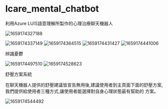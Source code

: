 # Icare_mental_chatbot
利用Azure LUIS語意理解所製作的心理治療聊天機器人


![1659174327188](https://user-images.githubusercontent.com/109274108/181917770-6aa7d7c8-5520-4913-835f-01aa2d3972c4.jpg)

![1659174337149](https://user-images.githubusercontent.com/109274108/181917718-df593da7-4979-40a0-8885-8d6eda88a7dd.jpg)
![1659174364515](https://user-images.githubusercontent.com/109274108/181917720-7d2d4b24-6580-4435-a564-762a17aaca43.jpg)
![1659174431427](https://user-images.githubusercontent.com/109274108/181917721-f4b5f518-e9c1-431d-b365-7dd6f7fd664b.jpg)
![1659174441006](https://user-images.githubusercontent.com/109274108/181917725-7cd19426-348d-4ef9-b0ff-5dddec25948b.jpg)

辨識憂鬱

![1659174497510](https://user-images.githubusercontent.com/109274108/181917726-ffa3d889-0275-4234-8493-59075a037fbb.jpg)
![1659174528623](https://user-images.githubusercontent.com/109274108/181917732-f5b3b931-0f92-4902-ad12-db165b959658.jpg)

舒壓方案系統

在聊天機器人提供的舒壓建議皆宣告無用後,建議使用者到主頁面下面的舒壓方案,我們提供給使用者三種方式,讓使用者能選擇對自身心理狀態最有幫助的
方案。


![1659174544492](https://user-images.githubusercontent.com/109274108/181918556-447c83e5-6e6f-4ac5-ac46-d82a6eccb21d.jpg)
